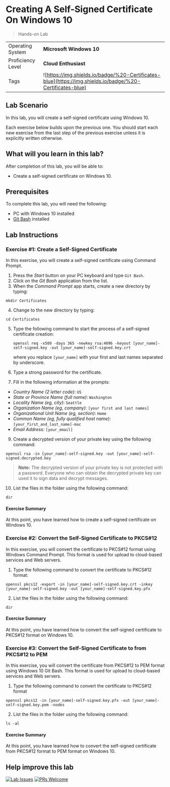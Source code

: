 # Creating A Self-Signed Certificate On Windows 10

> Hands-on Lab

|                   |                       |
| :---------------- | :-------------------- |
| Operating System  | **Microsoft Windows 10**   |
| Proficiency Level | **Cloud  Enthusiast** |
| Tags              | ![https://img.shields.io/badge/%20-Certificates-blue](https://img.shields.io/badge/%20-Certificates-blue) |

## Lab Scenario

In this lab, you will create a self-signed certificate using Windows 10.

Each exercise below builds upon the previous one. You should start each new exercise from the last step of the previous exercise unless it is explicitly written otherwise.

## What will you learn in this lab?

After completion of this lab, you will be able to:

- Create a self-signed certificate on Windows 10.

## Prerequisites

To complete this lab, you will need the following:

- PC with Windows 10 installed
- [Git Bash](https://git-scm.com/downloads) installed

## Lab Instructions

### Exercise #1: Create a Self-Signed Certificate

In this exercise, you will create a self-signed certificate using Command Prompt.

1. Press the *Start* button on your PC keyboard and type `Git Bash`.
2. Click on the *Git Bash* application from the list.
3. When the *Command Prompt* app starts, create a new directory by typing:
  ```
  mkdir Certificates
  ```
4. Change to the new directory by typing:
  ```
  cd Certificates
  ```
5. Type the following command to start the process of a self-signed certificate creation:
   ```
   openssl req -x509 -days 365 -newkey rsa:4096 -keyout [your_name]-self-signed.key -out [your_name]-self-signed.key.crt
   ```
   
   where you replace `[your_name]` with your first and last names separated by underscore.
  
4. Type a strong password for the certificate.
5. Fill in the following information at the prompts:
  - *Country Name (2 letter code)*: `US`
  - *State or Province Name (full name)*: `Washington`
  - *Locality Name (eg, city)*: `Seattle`
  - *Organization Name (eg, company)*: `[your first and last names]`
  - *Organizational Unit Name (eg, section)*: `Home`
  - *Common Name (eg, fully qualified host name)*: `[your_first_and_last_name]-mac`
  - *Email Address*: `[your_email]`
9. Create a decrypted version of your private key using the following command:
  ```
  openssl rsa -in [your_name]-self-signed.key -out [your_name]-self-signed.decrypted.key
  ```
  
  >**Note:** The decrypted version of your private key is not protected with a password. Everyone who can obtain the decrypted private key can used it to sign data and decrypt messages.
10. List the files in the folder using the following command:
  ```
  dir
  ```

#### Exercise Summary

At this point, you have learned how to create a self-signed certificate on Windows 10.

### Exercise #2: Convert the Self-Signed Certificate to PKCS#12
In this exercise, you will convert the certificate to PKCS#12 format using Windows Command Prompt. This format is used for upload to cloud-based services and Web servers.

1. Type the following command to convert the certificate to PKCS#12 format:
  ```
  openssl pkcs12 -export -in [your_name]-self-signed.key.crt -inkey [your_name]-self-signed.key -out [your_name]-self-signed.key.pfx
  ```
2. List the files in the folder using the following command:
  ```
  dir
  ```

#### Exercise Summary

At this point, you have learned how to convert the self-signed certificate to PKCS#12 format on Windows 10.

### Exercise #3: Convert the Self-Signed Certificate to from PKCS#12 to PEM

In this exercise, you will convert the certificate from PKCS#12 to PEM format using Windows 10 Git Bash. This format is used for upload to cloud-based services and Web servers.

1. Type the following command to convert the certificate to PKCS#12 format
  ```
  openssl pkcs12 -in [your_name]-self-signed.key.pfx -out [your_name]-self-signed.key.pem -nodes
  ```
2. List the files in the folder using the following command:
  ```
  ls -al
  ```

#### Exercise Summary

At this point, you have learned how to convert the self-signed certificate from PKCS#12 format to PEM format on Windows 10.

## Help improve this lab

[![Lab Issues](https://img.shields.io/github/issues/crimsonpinnacle/cloud-labs)](https://github.com/CrimsonPinnacle/cloud-labs/issues/new?assignees=toddysm&labels=new+lab&template=bug_template.md&title=) [![PRs Welcome](https://img.shields.io/badge/PRs-welcome-brightgreen.svg)](https://github.com/CrimsonPinnacle/cloud-labs/pulls)